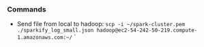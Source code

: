 ### Commands
- Send file from local to hadoop: `scp -i ~/spark-cluster.pem ./sparkify_log_small.json hadoop@ec2-54-242-50-219.compute-1.amazonaws.com:~/`
`

